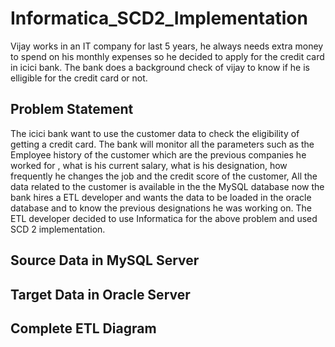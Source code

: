 # Informatica_SCD2_Implementation
Vijay works in an IT company for last 5 years, he always needs extra money to spend on his monthly expenses so he decided to apply for the credit card in icici bank. The bank does a background check of vijay to know if he is elligible for the credit card or not.

## Problem Statement
The icici bank want to use the customer data to check the eligibility of getting a credit card. The bank will monitor all the parameters such as the Employee history of the customer which are the previous companies he worked for , what is his current salary, what is his designation, how frequently he changes the job and the credit score of the customer, All the data related to the customer is available in the the MySQL database now the bank hires a ETL developer and wants the data to be loaded in the oracle database and to know the previous designations he was working on. The ETL developer decided to use Informatica for the above problem and used SCD 2 implementation.

## Source Data in MySQL Server

## Target Data in Oracle Server

## Complete ETL Diagram
